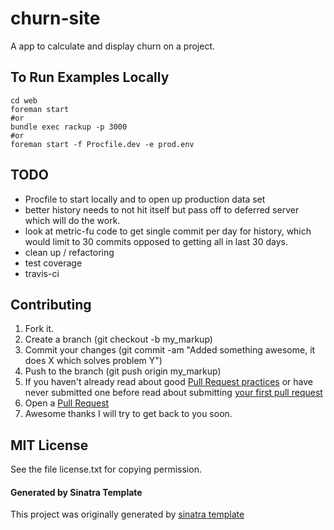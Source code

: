 churn-site
===

A app to calculate and display churn on a project.

## To Run Examples Locally

    cd web
    foreman start
    #or
    bundle exec rackup -p 3000
    #or
    foreman start -f Procfile.dev -e prod.env

## TODO

* Procfile to start locally and to open up production data set
* better history needs to not hit itself but pass off to deferred server which will do the work.
* look at metric-fu code to get single commit per day for history, which would limit to 30 commits opposed to getting all in last 30 days.
* clean up / refactoring
* test coverage
* travis-ci

## Contributing

1. Fork it.
2. Create a branch (git checkout -b my_markup)
3. Commit your changes (git commit -am "Added something awesome, it does X which solves problem Y")
4. Push to the branch (git push origin my_markup)
5. If you haven't already read about good [Pull Request practices](http://codeinthehole.com/writing/pull-requests-and-other-good-practices-for-teams-using-github/) or have never submitted one before read about submitting [your first pull request](http://jumpstartlab.com/news/archives/2013/04/15/your-first-pull-request)
6. Open a [Pull Request](https://help.github.com/articles/using-pull-requests)
7. Awesome thanks I will try to get back to you soon.

## MIT License

See the file license.txt for copying permission.

#### Generated by Sinatra Template

This project was originally generated by [sinatra template](https://github.com/danmayer/sinatra_template)
